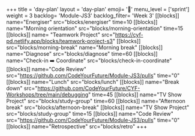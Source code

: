 +++
title = 'day-plan'
layout = 'day-plan'
emoji= '📝'
menu_level = ['sprint']
weight = 3
backlog= 'Module-JS3'
backlog_filter= 'Week 3'
[[blocks]]
name="Energiser"
src="blocks/energiser"
time=10
[[blocks]]
name="Morning orientation"
src="blocks/morning-orientation"
time=15
[[blocks]]
name= "Teamwork Project"
src="https://cyf-pd.netlify.app/blocks/teamwork-project-s3"
[[blocks]]
src="blocks/morning-break"
name="Morning break"
[[blocks]]
name="Diagnose"
src="blocks/diagnose"
time=60
[[blocks]]
name="Check-in ➡️ Coordinate"
src="blocks/check-in-coordinate"
[[blocks]]
name="Code Review"
src="https://github.com/CodeYourFuture/Module-JS3/pulls"
time="0"
[[blocks]]
name="Lunch"
src="blocks/lunch"
[[blocks]]
name="Break down"
src="https://github.com/CodeYourFuture/CYF-Workshops/tree/main/debugging"
time=45
[[blocks]]
name="TV Show Project"
src="blocks/study-group"
time=60
[[blocks]]
name="Afternoon break"
src="blocks/afternoon-break"
[[blocks]]
name="TV Show Project"
src="blocks/study-group"
time=15
[[blocks]]
name="Code Review"
src="https://github.com/CodeYourFuture/Module-JS3/pulls"
time="0"
[[blocks]]
name="Retrospective"
src="blocks/retro"
+++
